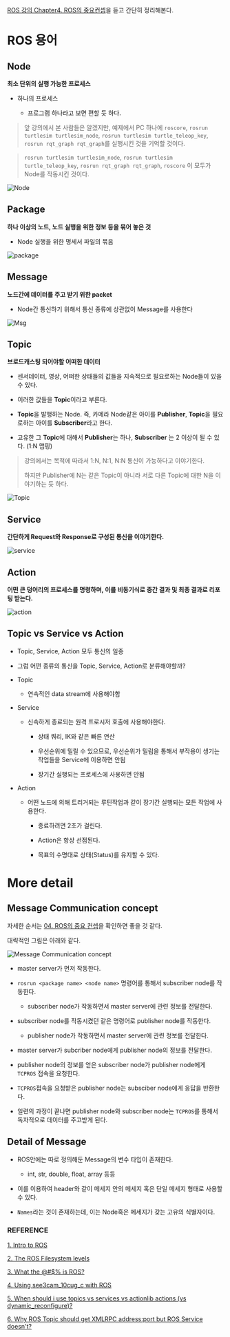 

[ROS 강의 Chapter4. ROS의 중요컨셉](https://www.youtube.com/watch?v=skqzz_xQQXg&list=PLRG6WP3c31_VIFtFAxSke2NG_DumVZPgw&index=4)을 듣고 간단히 정리해본다.



# ROS 용어



## Node

**최소 단위의 실행 가능한 프로세스**

- 하나의 프로세스

  - 프로그램 하나라고 보면 편할 듯 하다.

> 앞 강의에서 본 사람들은 알겠지만, 예제에서 PC 하나에 `roscore`, `rosrun turtlesim turtlesim_node`, `rosrun turtlesim turtle_teleop_key`, `rosrun rqt_graph rqt_graph`를 실행시킨 것을 기억할 것이다.



> `rosrun turtlesim turtlesim_node`, `rosrun turtlesim turtle_teleop_key`, `rosrun rqt_graph rqt_graph`, `roscore` 이 모두가 Node를 작동시킨 것이다.



![Node](http://www.clearpathrobotics.com/assets/guides/ros/_images/ros101one.png)



## Package

**하나 이상의 노드, 노드 실행을 위한 정보 등을 묶어 놓은 것**

- Node 실행을 위한 명세서 파일의 묶음



![package](https://www.packtpub.com/sites/default/files/Article-Images/7580OS_02_01.png)



## Message

**노드간에 데이터를 주고 받기 위한 packet**

- Node간 통신하기 위해서 통신 종류에 상관없이 Message를 사용한다



![Msg](https://cdn-images-1.medium.com/max/800/1*fgHzUaqwfImqb0B3QbFlyA.png)



## Topic

**브로드캐스팅 되어야할 어떠한 데이터**

- 센서데이터, 영상, 어떠한 상태들의 값들을 지속적으로 필요로하는 Node들이 있을 수 있다.

- 이러한 값들을 **Topic**이라고 부른다.

- **Topic**을 발행하는 Node. 즉, 카메라 Node같은 아이를 **Publisher**, **Topic**을 필요로하는 아이를 **Subscriber**라고 한다.

- 고유한 그 **Topic**에 대해서 **Publisher**는 하나, **Subscriber** 는 2 이상이 될 수 있다. (1:N 맵핑)

> 강의에서는 목적에 따라서 1:N, N:1, N:N 통신이 가능하다고 이야기한다.
> 
> 하지만 Publisher에 N는 같은 Topic이 아니라 서로 다른 Topic에 대한 N을 이야기하는 듯 하다.



![Topic](https://www.e-consystems.com/images/article/ROS-framework.png)



## Service

**간단하게 Request와 Response로 구성된 통신을 이야기한다.**



![service](https://user-images.githubusercontent.com/13328380/56483475-2c100500-6505-11e9-9761-cd2cad65d0d2.PNG)



## Action

**어떤 큰 덩어리의 프로세스를 명령하며, 이를 비동기식로 중간 결과 및 최종 결과로 리포팅 받는다.**



![action](https://user-images.githubusercontent.com/13328380/56483478-316d4f80-6505-11e9-9e1f-a5df309894fe.PNG)



## Topic vs Service vs Action

- Topic, Service, Action 모두 통신의 일종

- 그럼 어떤 종류의 통신을 Topic, Service, Action로 분류해야할까?

- Topic

  - 연속적인 data stream에 사용해야함

- Service

  - 신속하게 종료되는 원격 프로시저 호출에 사용해야한다.

    - 상태 쿼리, IK와 같은 빠른 연산

    - 우선순위에 밀릴 수 있으므로, 우선순위가 밀림을 통해서 부작용이 생기는 작업들을 Service에 이용하면 안됨

    - 장기간 실행되는 프로세스에 사용하면 안됨

- Action

  - 어떤 노드에 의해 트리거되는 루틴작업과 같이 장기간 실행되는 모든 작업에 사용한다.

    - 종료하려면 2초가 걸린다.

    - Action은 항상 선점된다.

    - 목표의 수명대로 상태(Status)를 유지할 수 있다.



# More detail



## Message Communication concept

자세한 순서는 [04. ROS의 중요 컨셉](https://github.com/robotpilot/ros-seminar/blob/master/04_ROS%EC%9D%98_%EC%A4%91%EC%9A%94_%EC%BB%A8%EC%85%89.pdf)을 확인하면 좋을 것 같다.



대략적인 그림은 아래와 같다.

![Message Communication concept](https://answers.ros.org/upfiles/13283489446262677.jpg)



- master server가 먼저 작동한다.

- `rosrun <package name> <node name>` 명령어를 통해서 subscriber node를 작동한다.

  - subscriber node가 작동하면서 master server에 관련 정보를 전달한다.

- subscriber node를 작동시켰던 같은 명령어로 publisher node를 작동한다.

  - publisher node가 작동하면서 master server에 관련 정보를 전달한다.

- master server가 subcriber node에게 publisher node의 정보를 전달한다.

- publisher node의 정보를 얻은 subscriber node가 publisher node에게 `TCPROS` 접속을 요청한다.

- `TCPROS`접속을 요청받은 publisher node는 subsciber node에게 응답을 반환한다.

- 일련의 과정이 끝나면 publisher node와 subscriber node는 `TCPROS`를 통해서 독자적으로 데이터를 주고받게 된다.



## Detail of Message

- ROS안에는 따로 정의해둔 Message의 변수 타입이 존재한다.

  - int, str, double, float, array 등등

- 이를 이용하여 header와 같이 메세지 안의 메세지 혹은 단일 메세지 형태로 사용할 수 있다.

- `Names`라는 것이 존재하는데, 이는 Node혹은 메세지가 갖는 고유의 식별자이다.



### REFERENCE

[1. Intro to ROS](http://www.clearpathrobotics.com/assets/guides/ros/Intro%20to%20the%20Robot%20Operating%20System.html)

[2. The ROS Filesystem levels](https://hub.packtpub.com/ros-filesystem-levels/)

[3. What the @#$% is ROS?](https://medium.com/@code_byter/what-the-is-ros-dc0c38a695a8)

[4. Using see3cam_10cug_c with ROS](https://www.e-consystems.com/Articles/Camera/see3cam-10cug-c-with-ros-robot-operating-system.asp)

[5. When should i use topics vs services vs actionlib actions (vs dynamic_reconfigure)?](https://answers.ros.org/question/11834/when-should-i-use-topics-vs-services-vs-actionlib-actions-vs-dynamic_reconfigure/)

[6. Why ROS Topic should get XMLRPC address:port but ROS Service doesn't?](https://answers.ros.org/question/12882/why-ros-topic-should-get-xmlrpc-addressport-but-ros-service-doesnt/)


